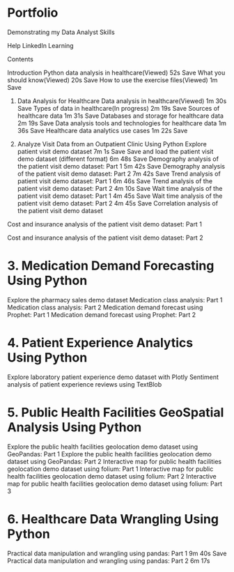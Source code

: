 # Portfolio
Demonstrating my Data Analyst Skills

Help
LinkedIn Learning

Contents

Introduction
Python data analysis in healthcare(Viewed)
52s
Save
What you should know(Viewed)
20s
Save
How to use the exercise files(Viewed)
1m
Save

1. Data Analysis for Healthcare
Data analysis in healthcare(Viewed)
1m 30s
Save
Types of data in healthcare(In progress)
2m 19s
Save
Sources of healthcare data
1m 31s
Save
Databases and storage for healthcare data
2m 19s
Save
Data analysis tools and technologies for healthcare data
1m 36s
Save
Healthcare data analytics use cases
1m 22s
Save

2. Analyze Visit Data from an Outpatient Clinic Using Python
Explore patient visit demo dataset
7m 1s
Save
Save and load the patient visit demo dataset (different format)
6m 48s
Save
Demography analysis of the patient visit demo dataset: Part 1
5m 42s
Save
Demography analysis of the patient visit demo dataset: Part 2
7m 42s
Save
Trend analysis of patient visit demo dataset: Part 1
6m 46s
Save
Trend analysis of the patient visit demo dataset: Part 2
4m 10s
Save
Wait time analysis of the patient visit demo dataset: Part 1
4m 45s
Save
Wait time analysis of the patient visit demo dataset: Part 2
4m 45s
Save
Correlation analysis of the patient visit demo dataset

Cost and insurance analysis of the patient visit demo dataset: Part 1

Cost and insurance analysis of the patient visit demo dataset: Part 2


# 3. Medication Demand Forecasting Using Python
Explore the pharmacy sales demo dataset
Medication class analysis: Part 1
Medication class analysis: Part 2
Medication demand forecast using Prophet: Part 1
Medication demand forecast using Prophet: Part 2

# 4. Patient Experience Analytics Using Python
Explore laboratory patient experience demo dataset with Plotly
Sentiment analysis of patient experience reviews using TextBlob

# 5. Public Health Facilities GeoSpatial Analysis Using Python
Explore the public health facilities geolocation demo dataset using GeoPandas: Part 1
Explore the public health facilities geolocation demo dataset using GeoPandas: Part 2
Interactive map for public health facilities geolocation demo dataset using folium: Part 1
Interactive map for public health facilities geolocation demo dataset using folium: Part 2
Interactive map for public health facilities geolocation demo dataset using folium: Part 3


# 6. Healthcare Data Wrangling Using Python
Practical data manipulation and wrangling using pandas: Part 1
9m 40s
Save
Practical data manipulation and wrangling using pandas: Part 2
6m 17s
